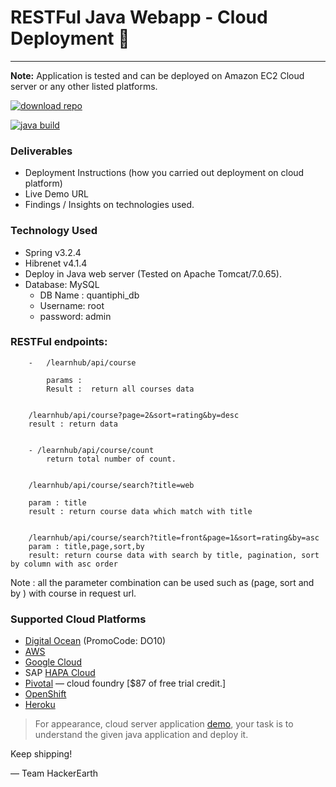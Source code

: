 # RESTFul Java Webapp -  Cloud Deployment 🔮
**************************************************************

**Note:** Application is tested and can be deployed on Amazon EC2 Cloud server or any other listed platforms.

[![download repo](https://img.shields.io/badge/download-repo-green.svg?style=plastic)](https://github.com/mayurah/Cloud-Deployment/archive/master.zip)

[![java build](https://img.shields.io/badge/build-Java-blue.svg?style=plastic)](#)

### Deliverables
* Deployment Instructions (how you carried out deployment on cloud platform)
* Live Demo URL
* Findings / Insights on technologies used.

### Technology Used
* Spring v3.2.4
* Hibrenet v4.1.4
* Deploy in Java web server (Tested on Apache Tomcat/7.0.65).
* Database: MySQL
  - DB Name : quantiphi_db
  - Username:	root
  - password:	admin

### RESTFul endpoints:

```
	- 	/learnhub/api/course
	
		params : 
		Result :  return all courses data

	
	/learnhub/api/course?page=2&sort=rating&by=desc
	result : return data

	
	- /learnhub/api/course/count
		return total number of count.
	
	
	/learnhub/api/course/search?title=web
	
	param : title
	result : return course data which match with title
	
	
	/learnhub/api/course/search?title=front&page=1&sort=rating&by=asc
	param : title,page,sort,by
	result: return course data with search by title, pagination, sort by column with asc order
```
	
Note : all the parameter combination can be used such as (page, sort and by ) with course in request url.
	
	

### Supported Cloud Platforms
- [Digital Ocean](https://m.do.co/c/cb7469160ee8) (PromoCode: DO10)
- [AWS](https://aws.amazon.com/free/)
- [Google Cloud](https://cloud.google.com/free-trial/)
- SAP [HAPA Cloud](https://hcp.sap.com/try.html)
- [Pivotal](https://run.pivotal.io/pricing/) — cloud foundry   [$87 of free trial credit.]
- [OpenShift](https://www.openshift.com/pricing/)
- [Heroku](https://www.heroku.com/pricing)

> For appearance, cloud server application [demo](http://cloud-deploy.0x10.info/learnhub/), your task is to understand the given java application and deploy it.


Keep shipping!

— Team HackerEarth
